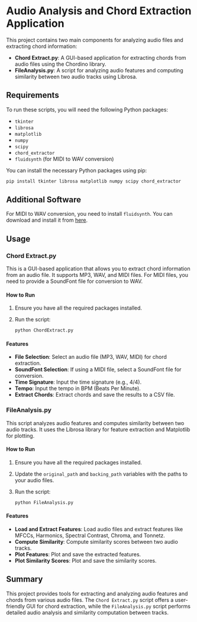 # Audio Analysis and Chord Extraction Application

This project contains two main components for analyzing audio files and extracting chord information:

- **Chord Extract.py**: A GUI-based application for extracting chords from audio files using the Chordino library.
- **FileAnalysis.py**: A script for analyzing audio features and computing similarity between two audio tracks using Librosa.

## Requirements

To run these scripts, you will need the following Python packages:

- `tkinter`
- `librosa`
- `matplotlib`
- `numpy`
- `scipy`
- `chord_extractor`
- `fluidsynth` (for MIDI to WAV conversion)

You can install the necessary Python packages using pip:

```bash
pip install tkinter librosa matplotlib numpy scipy chord_extractor
```

## Additional Software

For MIDI to WAV conversion, you need to install `fluidsynth`. You can download and install it from [here](https://github.com/FluidSynth/fluidsynth).

## Usage

### Chord Extract.py

This is a GUI-based application that allows you to extract chord information from an audio file. It supports MP3, WAV, and MIDI files. For MIDI files, you need to provide a SoundFont file for conversion to WAV.

#### How to Run

1. Ensure you have all the required packages installed.
2. Run the script:

   ```bash
   python ChordExtract.py
   ```
#### Features

- **File Selection**: Select an audio file (MP3, WAV, MIDI) for chord extraction.
- **SoundFont Selection**: If using a MIDI file, select a SoundFont file for conversion.
- **Time Signature**: Input the time signature (e.g., 4/4).
- **Tempo**: Input the tempo in BPM (Beats Per Minute).
- **Extract Chords**: Extract chords and save the results to a CSV file.

### FileAnalysis.py

This script analyzes audio features and computes similarity between two audio tracks. It uses the Librosa library for feature extraction and Matplotlib for plotting.

#### How to Run

1. Ensure you have all the required packages installed.
2. Update the `original_path` and `backing_path` variables with the paths to your audio files.
3. Run the script:

   ```bash
   python FileAnalysis.py
   ```
#### Features

- **Load and Extract Features**: Load audio files and extract features like MFCCs, Harmonics, Spectral Contrast, Chroma, and Tonnetz.
- **Compute Similarity**: Compute similarity scores between two audio tracks.
- **Plot Features**: Plot and save the extracted features.
- **Plot Similarity Scores**: Plot and save the similarity scores.

## Summary

This project provides tools for extracting and analyzing audio features and chords from various audio files. The `Chord Extract.py` script offers a user-friendly GUI for chord extraction, while the `FileAnalysis.py` script performs detailed audio analysis and similarity computation between tracks.

